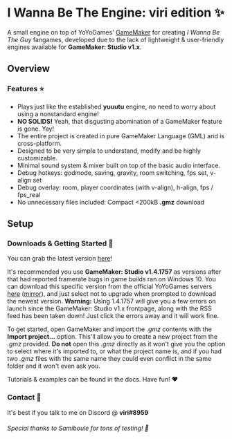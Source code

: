 # I Wanna Be The Engine: viri edition ✨

A small engine on top of YoYoGames' [GameMaker](https://www.yoyogames.com/gamemaker) for creating *I Wanna Be The Guy* fangames, developed due to the lack of lightweight & user-friendly engines available for  **GameMaker: Studio v1.x**.

## Overview
### Features ⭐

- Plays just like the established **yuuutu** engine, no need to worry about using a nonstandard engine!
- **NO SOLIDS!** Yeah, that disgusting abomination of a GameMaker feature is gone. Yay!
- The entire project is created in pure GameMaker Language (GML) and is cross-platform.
- Designed to be very simple to understand, modify and be highly customizable.
- Minimal sound system & mixer built on top of the basic audio interface.
- Debug hotkeys: godmode, saving, gravity, room switching, fps set, v-align set
- Debug overlay: room, player coordinates (with v-align), h-align, fps / fps_real
- No unnecessary files included: Compact <200kB **.gmz** download

## Setup
### Downloads & Getting Started 📰

You can grab the latest version
[here](https://github.com/notviri/iwbte-viri-edition/releases/download/v1.04/IWBTE_Viri_Edition_v1_04.zip)!

It's recommended you use **GameMaker: Studio v1.4.1757** as versions after that had reported framerate bugs in game builds ran on Windows 10. You can download this specific version from the official YoYoGames servers [here](http://store.yoyogames.com/downloads/gm-studio/GMStudio-Installer-1.4.1757.exe) ([mirror](https://mega.nz/#!Ayh2maAA!V9N_7ROqbfeyQ2_NQOqyiptjb9dp6j94EAsHEsPSyq0)), and just select not to upgrade when prompted to download the newest version. **Warning:** Using 1.4.1757 will give you a few errors on launch since the GameMaker: Studio v1.x frontpage, along with the RSS feed has been taken down! Just click the errors away and it will work fine.

To get started, open GameMaker and import the *.gmz* contents with the **Import project...** option. This'll allow you to create a new project from the *.gmz* provided.
**Do not** open this *.gmz* directly as it won't give you the option to select where it's imported to, or what the project name is, and if you had two *.gmz* files with the same name they could even conflict in the same folder and it won't even ask you.

Tutorials & examples can be found in the docs. Have fun! ❤

### Contact 💬

It's best if you talk to me on Discord @ **viri#8959**
  
  
###### Special thanks to Samiboule for tons of testing! 💖
